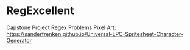 # RegExcellent
Capstone Project Regex Problems
Pixel Art: https://sanderfrenken.github.io/Universal-LPC-Spritesheet-Character-Generator